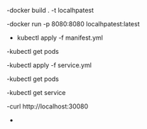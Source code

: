 
-docker build . -t localhpatest

-docker run -p 8080:8080 localhpatest:latest

- kubectl apply -f manifest.yml

-kubectl get pods

-kubectl apply -f service.yml

-kubectl get pods

-kubectl get service

-curl http://localhost:30080 

-


